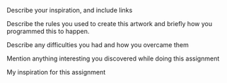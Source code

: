 Describe your inspiration, and include links

Describe the rules you used to create this artwork and briefly how you programmed this to happen.

Describe any difficulties you had and how you overcame them

Mention anything interesting you discovered while doing this assignment

My inspiration for this assignment 

